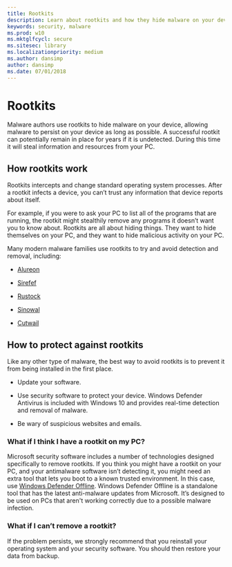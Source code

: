 ```yaml
---
title: Rootkits
description: Learn about rootkits and how they hide malware on your device and what you can do to protect yourself.
keywords: security, malware
ms.prod: w10
ms.mktglfcycl: secure
ms.sitesec: library
ms.localizationpriority: medium
ms.author: dansimp
author: dansimp
ms.date: 07/01/2018
---
```

# Rootkits

Malware authors use rootkits to hide malware on your device, allowing malware to persist on your device as long as possible. A successful rootkit can potentially remain in place for years if it is undetected. During this time it will steal information and resources from your PC.

## How rootkits work

Rootkits intercepts and change standard operating system processes. After a rootkit infects a device, you can’t trust any information that device reports about itself.

For example, if you were to ask your PC to list all of the programs that are running, the rootkit might stealthily remove any programs it doesn’t want you to know about. Rootkits are all about hiding things. They want to hide themselves on your PC, and they want to hide malicious activity on your PC.

Many modern malware families use rootkits to try and avoid detection and removal, including:

- [Alureon](http://www.microsoft.com/security/portal/threat/encyclopedia/Entry.aspx?Name=Win32%2fAlureon)

- [Sirefef](http://www.microsoft.com/security/portal/threat/encyclopedia/Entry.aspx?Name=Win32%2fSirefef)

- [Rustock](http://www.microsoft.com/security/portal/threat/encyclopedia/entry.aspx?Name=Win32%2fRustock)

- [Sinowal](http://www.microsoft.com/security/portal/threat/encyclopedia/Entry.aspx?Name=Win32%2fSinowal)

- [Cutwail](http://www.microsoft.com/security/portal/threat/encyclopedia/Entry.aspx?Name=Win32%2fCutwail)

## How to protect against rootkits

Like any other type of malware, the best way to avoid rootkits is to prevent it from being installed in the first place.

- Update your software.

- Use security software to protect your device. Windows Defender Antivirus is included with Windows 10 and provides real-time detection and removal of malware.

- Be wary of suspicious websites and emails.

### What if I think I have a rootkit on my PC?

Microsoft security software includes a number of technologies designed specifically to remove rootkits. If you think you might have a rootkit on your PC, and your antimalware software isn’t detecting it, you might need an extra tool that lets you boot to a known trusted environment.
In this case, use [Windows Defender Offline](http://windows.microsoft.com/windows/what-is-windows-defender-offline).
Windows Defender Offline is a standalone tool that has the latest anti-malware updates from Microsoft. It’s designed to be used on PCs that aren't working correctly due to a possible malware infection.

### What if I can’t remove a rootkit?

If the problem persists, we strongly recommend that you reinstall your operating system and your security software. You should then restore your data from backup.
